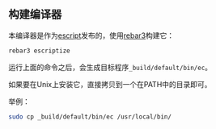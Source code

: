 ## 构建编译器

本编译器是作为[escript][escript]发布的，使用[rebar3][rebar3]构建它：

```sh
rebar3 escriptize
```

运行上面的命令之后，会生成目标程序`_build/default/bin/ec`。

如果要在Unix上安装它，直接拷贝到一个在PATH中的目录即可。

举例：
```sh
sudo cp _build/default/bin/ec /usr/local/bin/
```

[escript]: https://www.erlang.org/doc/apps/erts/escript_cmd
[rebar3]: http://rebar3.org/docs/getting-started/

